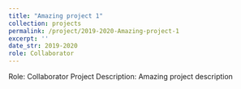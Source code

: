 ```yaml
---
title: "Amazing project 1"
collection: projects
permalink: /project/2019-2020-Amazing-project-1
excerpt: ''
date_str: 2019-2020
role: Collaborator
---
```

Role: Collaborator
Project Description: Amazing project description